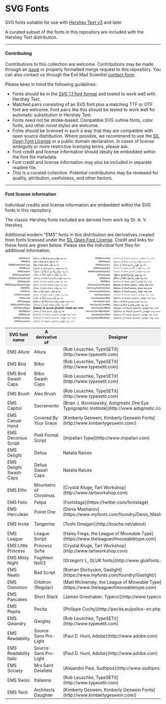 # SVG Fonts

SVG fonts suitable for use with [Hershey Text v3](https://gitlab.com/oskay/hershey-text) and later

A curated subset of the fonts in this repository are included with the Hershey Text distribution.

----

#### Contributing

Contributions to this collection are welcome. Contributions may be made through an [issue](https://gitlab.com/oskay/svg-fonts/issues) or properly formatted merge request to this repository.
You can also contact us through the Evil Mad Scientist [contact form](https://shop.evilmadscientist.com/contact).

Please keep in mind the following guidelines:
*  Fonts should be in the [SVG 1.1 font format](https://www.w3.org/TR/SVG11/fonts.html) and tested to work well with Hershey Text.
*  Matched pairs consisting of an SVG font plus a matching TTF or OTF font are welcome. 
Font pairs like this should be tested to work well for automatic substitution in Hershey Text.
*  Fonts need not be stroke-based. Compatible SVG outline fonts, color fonts, and other novel styles are welcome.
*  Fonts should be licensed in such a way that they are compatible with open source distribution.
Where possible, we recommend to use the [SIL Open Font LIcense](https://scripts.sil.org/OFL) or a public
domain declaration. In cases of license ambiguity or more restrictive licensing terms, please ask.
*  Font credit and license information should ideally be embedded within the font file metadata.
*  Font credit and license information may also be included in separate readme file.
*  This is a curated collection. Potential contributions may be reviewed for quality, attribution, usefulness, and other factors.


----

#### Font license information

Individual credits and license information are embedded within the SVG fonts in this repository.

The classic Hershey fonts included are derived from
work by Dr. A. V. Hershey.

Additional modern "EMS" fonts in this distribution are
derivatives created from fonts licensed under the [SIL Open Font License](https://scripts.sil.org/OFL). Credit and links for these fonts are given below.
Please see the individual font files for additional information.


![Sample table, generated by the Extensions - Text - Hershey Text - Utilities - Generate Font Table function](samples.png)

<table>
<tbody>
<tr>

<th align="center" style="background:#f0f0f0;"><b>SVG font name</b></th>

<th align="center" style="background:#f0f0f0;"><b>A derivative of</b></th>

<th align="center" style="background:#f0f0f0;"><b>Designer</b></th>

<th align="center" style="background:#f0f0f0;"><b>Reference</b></th>

</tr>

<tr>

<td>EMS Allure</td>

<td>Allura</td>

<td>[Rob Leuschke, TypeSETit](http://www.typesetit.com)</td>

<td>[Google Font Page](https://fonts.google.com/specimen/Allura)</td>

</tr>

<tr>

<td>EMS Bird</td>

<td>Bilbo</td>

<td>[Rob Leuschke, TypeSETit](http://www.typesetit.com)</td>

<td>[Google Font Page](https://fonts.google.com/specimen/Bilbo)</td>

</tr>

<tr>

<td>EMS Bird Swash Caps</td>

<td>Bilbo Swash Caps</td>

<td>[Rob Leuschke, TypeSETit](http://www.typesetit.com)</td>

<td>[Google Font Page](https://fonts.google.com/specimen/Bilbo+Swash+Caps)</td>

</tr>

<tr>

<td>EMS Brush</td>

<td>Alex Brush</td>

<td>[Rob Leuschke, TypeSETit](http://www.typesetit.com)</td>

<td>[Google Font Page](https://fonts.google.com/specimen/Alex+Brush)</td>

</tr>

<tr>

<td>EMS Capitol</td>

<td>Sacramento</td>

<td>[Brian J. Bonislawsky, Astigmatic One Eye Typographic Institute](http://www.astigmatic.com)</td>

<td>[Google Font Page](https://fonts.google.com/specimen/Sacramento)</td>

</tr>

<tr>

<td>EMS Casual Hand</td>

<td>Covered By Your Grace</td>

<td>[Kimberly Geswein, Kimberly Geswein Fonts](http://www.kimberlygeswein.com/)</td>

<td>[Google Font Page](https://fonts.google.com/specimen/Covered+By+Your+Grace)</td>

</tr>

<tr>

<td>EMS Decorous Script</td>

<td>Petit Formal Script</td>

<td>[Impallari Type](http://www.impallari.com)</td>

<td>[Google Font Page](https://fonts.google.com/specimen/Petit+Formal+Script)</td>

</tr>

<tr>

<td>EMS Delight</td>

<td>Delius</td>

<td>Natalia Raices</td>

<td>[Google Font Page](https://fonts.google.com/specimen/Delius)</td>

</tr>

<tr>

<td>EMS Delight Swash Caps</td>

<td>Delius Swash Caps</td>

<td>Natalia Raices</td>

<td>[Google Font Page](https://fonts.google.com/specimen/Delius+Swash+Caps)</td>

</tr>

<tr>

<td>EMS Elfin</td>

<td>Mountains of Christmas</td>

<td>[Crystal Kluge, Tart Workshop](http://www.tartworkshop.com)</td>

<td>[Google Font Page](https://fonts.google.com/specimen/Mountains+of+Christmas)</td>

</tr>

<tr>

<td>EMS Felix</td>

<td>Felipa</td>

<td>[Fontstage](https://twitter.com/fontstage)</td>

<td>[Google Font Page](https://fonts.google.com/specimen/Felipa)</td>

</tr>

<tr>

<td>EMS Herculean</td>

<td>Poiret One</td>

<td>[Denis Masharov](https://www.myfonts.com/foundry/Denis_Masharov/)</td>

<td>[Google Font Page](https://fonts.google.com/specimen/Poiret+One)</td>

</tr>

<tr>

<td>EMS Invite</td>

<td>Tangerine</td>

<td>[Toshi Omagari](http://tosche.net/about)</td>

<td>[Google Font Page](https://fonts.google.com/specimen/Tangerine)</td>

</tr>

<tr>

<td>EMS League</td>

<td>League Script</td>

<td>[Haley Fiege, the League of Moveable Type](https://www.theleagueofmoveabletype.com)</td>

<td>[Google Font Page](https://fonts.google.com/specimen/League+Script)</td>

</tr>

<tr>

<td>EMS Little Princess</td>

<td>Princess Sofia</td>

<td>[Crystal Kluge, Tart Workshop](http://www.tartworkshop.com)</td>

<td>[Google Font Page](https://fonts.google.com/specimen/Allura)</td>

</tr>

<tr>

<td>EMS Misty Night</td>

<td>Foglihten No03</td>

<td>[Grzegorz L, GLUK fonts](http://www.glukfonts.pl)</td>

<td>[FontSquirrel Page](https://www.fontsquirrel.com/fonts/foglihten)</td>

</tr>

<tr>

<td>EMS Neato</td>

<td>Bad Script</td>

<td>[Roman Shchyukin, Gaslight](https://www.myfonts.com/foundry/Gaslight/)</td>

<td>[Google Font Page](https://fonts.google.com/specimen/Bad+Script)</td>

</tr>

<tr>

<td>EMS Osmotron</td>

<td>Orbitron (Regular)</td>

<td>[Matt McInerney, the League of Moveable Type](https://www.theleagueofmoveabletype.com)</td>

<td>[Google Font Page](https://fonts.google.com/specimen/Orbitron)</td>

</tr>

<tr>

<td>EMS Pancakes</td>

<td>Short Stack</td>

<td>[James Grieshaber, Typeco](http://www.typeco.com)</td>

<td>[Google Font Page](https://fonts.google.com/specimen/Short+Stack)</td>

</tr>

<tr>

<td>EMS Pepita</td>

<td>Pecita</td>

<td>[Philippe Cochy](http://pecita.eu/police-en.php)</td>

<td>[FontSquirrel Page](https://www.fontsquirrel.com/fonts/Pecita)</td>

</tr>

<tr>

<td>EMS Qwandry</td>

<td>Qwigley</td>

<td>[Rob Leuschke, TypeSETit](http://www.typesetit.com)</td>

<td>[Google Font Page](https://fonts.google.com/specimen/Qwigley)</td>

</tr>

<tr>

<td>EMS Readability</td>

<td>Source Sans Pro-Light</td>

<td>[Paul D. Hunt, Adobe](http://www.adobe.com)</td>

<td>[Google Font Page](https://fonts.google.com/specimen/Source+Sans+Pro)</td>

</tr>

<tr>

<td>EMS Readability Italic</td>

<td>Source Sans Pro-Light</td>

<td>[Paul D. Hunt, Adobe](http://www.adobe.com)</td>

<td>[Google Font Page](https://fonts.google.com/specimen/Source+Sans+Pro)</td>

</tr>

<tr>

<td>EMS Society</td>

<td>Mrs Saint Delafield</td>

<td>[Alejandro Paul, Sudtipos](http://www.sudtipos.com)</td>

<td>[Google Font Page](https://fonts.google.com/specimen/Mrs+Saint+Delafield)</td>

</tr>

<tr>

<td>EMS Swiss</td>

<td>Italianno</td>

<td>[Rob Leuschke, TypeSETit](http://www.typesetit.com)</td>

<td>[Google Font Page](https://fonts.google.com/specimen/Italianno)</td>

</tr>

<tr>

<td>EMS Tech</td>

<td>Architects Daughter</td>

<td>[Kimberly Geswein, Kimberly Geswein Fonts](http://www.kimberlygeswein.com/)</td>

<td>[Google Font Page](https://fonts.google.com/specimen/Architects+Daughter)</td>

</tr>

</tbody>

</table>




